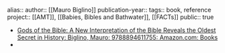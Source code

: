 alias::
author:: [[Mauro Biglino]] 
publication-year::
tags:: book, reference
project:: [[AMT]], [[Babies, Bibles and Bathwater]], [[FACTs]] 
public:: true

- [Gods of the Bible: A New Interpretation of the Bible Reveals the Oldest Secret in History: Biglino, Mauro: 9788894611755: Amazon.com: Books](https://www.amazon.com/Gods-Bible-Interpretation-Reveals-History/dp/8894611752?maas=maas_adg_63EA9A61BF98D618A656FF8707D0E914_afap_abs&ref_=aa_maas&tag=)
-